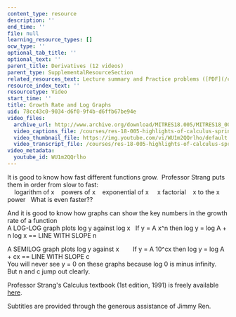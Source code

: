 ```yaml
---
content_type: resource
description: ''
end_time: ''
file: null
learning_resource_types: []
ocw_type: ''
optional_tab_title: ''
optional_text: ''
parent_title: Derivatives (12 videos)
parent_type: SupplementalResourceSection
related_resources_text: Lecture summary and Practice problems ([PDF](/courses/res-18-005-highlights-of-calculus-spring-2010/resources/mitres18_05s10_growth_rate_log_graphs))
resource_index_text: ''
resourcetype: Video
start_time: ''
title: Growth Rate and Log Graphs
uid: 78cc43c0-9034-d6f0-9f4b-d6ffb67be94e
video_files:
  archive_url: http://www.archive.org/download/MITRES18.005/MITRES18_005S10_GrowthRates_300k.mp4
  video_captions_file: /courses/res-18-005-highlights-of-calculus-spring-2010/65d8c89ed5be5306b20bf7c7372a5f51_WU1m2QQrlho.vtt
  video_thumbnail_file: https://img.youtube.com/vi/WU1m2QQrlho/default.jpg
  video_transcript_file: /courses/res-18-005-highlights-of-calculus-spring-2010/e843e9d3a1cc5ed2e6ef7b296584927d_WU1m2QQrlho.pdf
video_metadata:
  youtube_id: WU1m2QQrlho
---
```


It is good to know how fast different functions grow.  Professor Strang puts them in order from slow to fast:  
    logarithm of x    powers of x    exponential of x     x factorial    x to the x power   What is even faster??  
  
And it is good to know how graphs can show the key numbers in the growth rate of a function  
A LOG-LOG graph plots log y against log x   If y = A x^n then log y = log A + n log x == LINE WITH SLOPE n  
  
A SEMILOG graph plots log y against x        If y = A 10^cx then log y = log A + cx == LINE WITH SLOPE c  
You will never see y = 0 on these graphs because log 0 is minus infinity.  But n and c jump out clearly.

Professor Strang's Calculus textbook (1st edition, 1991) is freely available [here](/courses/res-18-001-calculus-online-textbook-spring-2005).

Subtitles are provided through the generous assistance of Jimmy Ren.